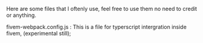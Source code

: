 Here are some files that I oftenly use, feel free to use them no need to credit or anything. 

fivem-webpack.config.js : This is a file for typerscript intergration inside fivem, (experimental still); 

